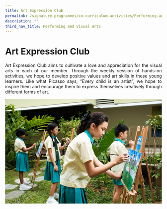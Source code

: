 ```yaml
---
title: Art Expression Club
permalink: /signature-programmes/co-curriculum-activities/Performing-and-Visual-Arts/visual-and-art-expression/
description: ""
third_nav_title: Performing and Visual Arts
---
```


# Art Expression Club
<p align="Justify">Art Expression Club aims to cultivate a love and appreciation for the visual arts in each of our member. Through the weekly session of hands-on activities, we hope to develop positive values and art skills in these young learners. Like what Picasso says, “Every child is an artist”, we hope to inspire them and encourage them to express themselves creatively through different forms of art.</p>

![](/images/art%20expression%202.jpg)